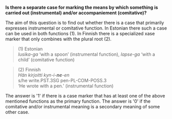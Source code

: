 **Is there a separate case for marking the means by which something is carried out (instrumental) and/or accompaniement (comitative)?**

The aim of this question is to find out whether there is a case that primarily expresses instrumental or comitative function. In Estonian there such a case can be used in both functions (1). In Finnish there is a specialized xase marker that only combines with the plural root (2).

>(1) Estonian<br/> 
>*lusika-ga* ‘with a spoon’ (instrumental function), *lapse-ga* ‘with a child’ (comitative function)

>(2) Finnish<br/>
>*Hän kirjoitti kyn-i-**ne**-en*<br/>
>s/he write.PST.3SG  pen-PL-COM-POSS.3<br/>
>‘He wrote with a pen.’ (instrumental function)

The answer is '1' if there is a case marker that has at least one of the above mentioned functions as the primary function. The answer is '0' if the comitative and/or instrumental meaning is a secondary meaning of some other case.
